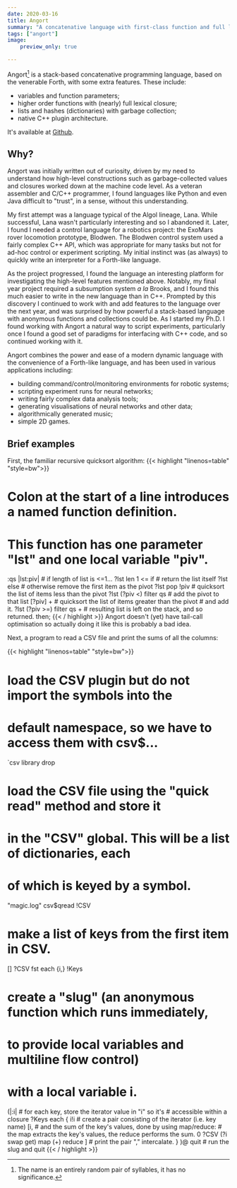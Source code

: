 ```yaml
---
date: 2020-03-16
title: Angort
summary: "A concatenative language with first-class function and full lexical closure."
tags: ["angort"]
image:
    preview_only: true

---
```


Angort[^1] is a stack-based concatenative programming language, based on the
venerable Forth, with some
extra features. These include:

*  variables and function parameters;
*  higher order functions with (nearly) full lexical closure;
*  lists and hashes (dictionaries) with garbage collection;
*  native C++ plugin architecture.

It's available at [Github](https://github.com/jimfinnis/angort).

## Why?

Angort was initially written out of curiosity, driven by
my need to understand how high-level constructions 
such as garbage-collected values and closures worked down at the 
machine code level. As a veteran assembler and C/C++ programmer,
I found languages like Python and even Java difficult to "trust", in
a sense, without this understanding.

My first attempt was a language typical of the Algol lineage, Lana.
While successful, Lana wasn't particularly interesting and so I abandoned
it. Later, I found I needed a control language for a robotics project:
the ExoMars rover locomotion prototype, Blodwen. The Blodwen control
system used a fairly complex C++ API, which was appropriate for 
many tasks but not for ad-hoc control or experiment scripting.
My initial instinct was (as always)
to quickly write an interpreter for a Forth-like language.

As the project progressed, I found the language an interesting platform
for investigating the high-level features mentioned above. Notably, my final year
project required a subsumption system *a la* Brooks, and I found
this much easier to write in the new language than in C++. Prompted by
this discovery I continued to work with and add features to the language
over the next year, and was surprised by how powerful a stack-based
language with anonymous functions and collections could be.
As I started my Ph.D. I found working with Angort
a natural way to script experiments, particularly once I found
a good set of paradigms for interfacing with C++ code,
and so continued working with it.

Angort combines the power and ease of a modern dynamic language with
the convenience of a Forth-like language, and has been used
in various applications including:

*  building command/control/monitoring environments for robotic
systems;
*  scripting experiment runs for neural networks;
*  writing fairly complex data analysis tools;
*  generating visualisations of neural networks and other data;
*  algorithmically generated music;
*  simple 2D games.

## Brief examples

First, the familiar recursive quicksort algorithm:
{{< highlight  "linenos=table" "style=bw">}}
# Colon at the start of a line introduces a named function definition.
# This function has one parameter "lst" and one local variable "piv".
:qs |lst:piv| 
    # if length of list is <=1...
    ?lst len 1 <= if
        # return the list itself
        ?lst 
    else 
        # otherwise remove the first item as the pivot
        ?lst pop !piv
        # quicksort the list of items less than the pivot
        ?lst (?piv <) filter qs 
        # add the pivot to that list
        [?piv] + 
        # quicksort the list of items greater than the pivot
        # and add it.
        ?lst (?piv >=) filter qs + 
        # resulting list is left on the stack, and so returned.
    then;
{{< / highlight >}}
Angort doesn't (yet) have tail-call optimisation so actually doing it
like this is probably a bad idea.


Next, a program to read a CSV file and print the sums of all
the columns:

{{< highlight  "linenos=table" "style=bw">}}
# load the CSV plugin but do not import the symbols into the
# default namespace, so we have to access them with csv$...
`csv library drop

# load the CSV file using the "quick read" method and store it
# in the "CSV" global. This will be a list of dictionaries, each
# of which is keyed by a symbol.

"magic.log" csv$qread !CSV

# make a list of keys from the first item in CSV.
[] ?CSV fst each {i,} !Keys

# create a "slug" (an anonymous function which runs immediately,
# to provide local variables and multiline flow control)
# with a local variable i.

(|:i|
    # for each key, store the iterator value in "i" so it's
    # accessible within a closure
    ?Keys each { i!i
        # create a pair consisting of the iterator (i.e. key name)
        [i, 
         # and the sum of the key's values, done by using map/reduce:
         # the map extracts the key's values, the reduce performs the sum.
         0 ?CSV (?i swap get) map (+) reduce
         ]
        # print the pair
        "," intercalate.
    }
)@ quit # run the slug and quit
{{< / highlight >}}



[^1]: The name is an entirely random pair of syllables,
it has no significance.


